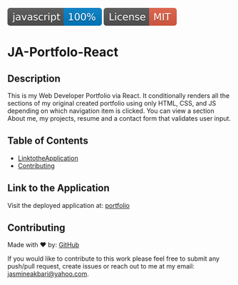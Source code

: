 ![js](./src/assets/images/javascriptBadge.svg) ![MIT](./src/assets/images/mitBadge.svg)

# JA-Portfolo-React

## Description
This is my Web Developer Portfolio via React. It conditionally renders all the sections of my original created portfolio using only HTML, CSS, and JS depending on which navigation item is clicked. You can view a section About me, my projects, resume and a contact form that validates user input.

## Table of Contents

* [LinktotheApplication](#linktotheapplication)
* [Contributing](#contributing)

## Link to the Application

Visit the deployed application at: [portfolio]()

## Contributing

Made with ❤️ by: [GitHub](https://github.com/jasmineakbari)

If you would like to contribute to this work please feel free to submit any push/pull request, create issues or reach out to me at my email: jasmineakbari@yahoo.com.